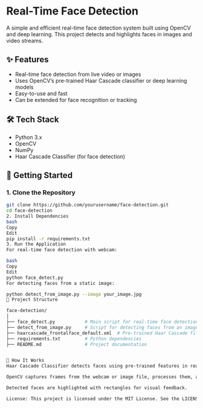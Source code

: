 # Real-Time Face Detection

A simple and efficient real-time face detection system built using OpenCV and deep learning. This project detects and highlights faces in images and video streams.

## ✨ Features

- Real-time face detection from live video or images
- Uses OpenCV’s pre-trained Haar Cascade classifier or deep learning models
- Easy-to-use and fast
- Can be extended for face recognition or tracking

## 🛠️ Tech Stack

- Python 3.x
- OpenCV
- NumPy
- Haar Cascade Classifier (for face detection)

## 🚀 Getting Started

### 1. Clone the Repository

```bash
git clone https://github.com/yourusername/face-detection.git
cd face-detection
2. Install Dependencies
bash
Copy
Edit
pip install -r requirements.txt
3. Run the Application
For real-time face detection with webcam:

bash
Copy
Edit
python face_detect.py
For detecting faces from a static image:

python detect_from_image.py --image your_image.jpg
📁 Project Structure

face-detection/
│
├── face_detect.py           # Main script for real-time face detection
├── detect_from_image.py     # Script for detecting faces from an image
├── haarcascade_frontalface_default.xml  # Pre-trained Haar Cascade file
├── requirements.txt         # Python dependencies
├── README.md                # Project documentation


🤖 How It Works
Haar Cascade Classifier detects faces using pre-trained features in real-time.

OpenCV captures frames from the webcam or image file, processes them, and applies the face detection algorithm.

Detected faces are highlighted with rectangles for visual feedback.

License: This project is licensed under the MIT License. See the LICENSE file for more details.
